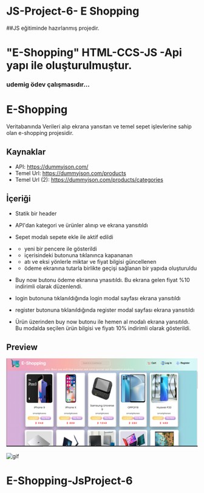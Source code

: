 # JS-Project-6- E Shopping

##JS eğitiminde hazırlanmış projedir.

# "E-Shopping" HTML-CCS-JS -Api yapı ile oluşturulmuştur.


### udemig ödev çalışmasıdır...

# E-Shopping

Veritabanında Verileri alıp ekrana yansıtan
ve temel sepet işlevlerine sahip olan e-shopping projesidir.

## Kaynaklar

- API: https://dummyjson.com/
- Temel Url: https://dummyjson.com/products
- Temel Url (2): https://dummyjson.com/products/categories

## İçeriği

- Statik bir header

- API'dan kategori ve ürünler alınıp ve ekrana yansıtıldı

- Sepet modalı sepete ekle ile aktif edildi
- - yeni bir pencere ile gösterildi
- - içerisindeki butonuna tıklanınca kapananan
- - atı ve eksi yönlerle miktar ve fiyat bilgisi güncellenen 
- - ödeme ekranına tutarla birlikte geçişi sağlanan bir yapıda oluşturuldu
- Buy now butonu ödeme ekranına ynasıtıldı. Bu ekrana gelen fiyat %10 indirimli olarak düzenlendi.
- login butonuna tıklanıldığında login modal sayfası ekrana yansıtıldı
- register butonuna tıklanıldığında register modal sayfası ekrana yansıtıldı
- Ürün üzerinden buy now butonu ile hemen al modalı  ekrana yansıtıldı.
  Bu modalda seçilen ürün bilgisi ve fiyatı 10% indirimli olarak gösterildi.

## Preview
![print-screen](screen.PNG)

![gif](gif.gif)
# E-Shopping-JsProject-6
